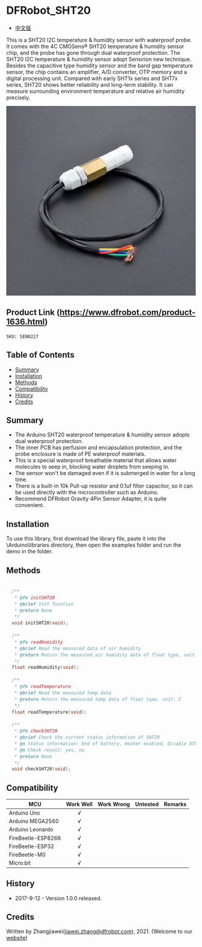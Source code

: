 # DFRobot_SHT20
* [中文版](./README_CN.md)

This is a SHT20 I2C temperature & humidity sensor with waterproof probe.
It comes with the 4C CMOSens® SHT20 temperature & humidity sensor chip, and the probe has gone through dual waterproof protection.
The SHT20 I2C temperature & humidity sensor adopt Sensirion new technique.
Besides the capacitive type humidity sensor and the band gap temperature sensor, the chip contains an amplifier, A/D converter, OTP memory and a digital processing unit.
Compared with early SHT1x series and SHT7x series, SHT20 shows better reliability and long-term stability.
It can measure surrounding environment temperature and relative air humidity precisely.


![产品实物图](./resources/images/SHT20.png)


## Product Link (https://www.dfrobot.com/product-1636.html)
    SKU: SEN0227


## Table of Contents

* [Summary](#summary)
* [Installation](#installation)
* [Methods](#methods)
* [Compatibility](#compatibility)
* [History](#history)
* [Credits](#credits)


## Summary

* The Arduino SHT20 waterproof temperature & humidity sensor adopts dual waterproof protection.
* The inner PCB has perfusion and encapsulation protection, and the probe enclosure is made of PE waterproof materials.
* This is a special waterproof breathable material that allows water molecules to seep in, blocking water droplets from seeping in.
* The sensor won't be damaged even if it is submerged in water for a long time.
* There is a built-in 10k Pull-up resistor and 0.1uf filter capacitor, so it can be used directly with the microcontroller such as Arduino.
* Recommend DFRobot Gravity 4Pin Sensor Adapter, it is quite convenient.


## Installation

To use this library, first download the library file, paste it into the \Arduino\libraries directory, 
then open the examples folder and run the demo in the folder.


## Methods

```C++

  /**
   * @fn initSHT20
   * @brief Init function
   * @return None
   */
  void initSHT20(void);

  /**
   * @fn readHumidity
   * @brief Read the measured data of air humidity
   * @return Return the measured air humidity data of float type, unit: %
   */
  float readHumidity(void);

  /**
   * @fn readTemperature
   * @brief Read the measured temp data
   * @return Return the measured temp data of float type, unit: C
   */
  float readTemperature(void);

  /**
   * @fn checkSHT20
   * @brief Check the current status information of SHT20
   * @n Status information: End of battery, Heater enabled, Disable OTP reload
   * @n Check result: yes, no
   * @return None
   */
  void checkSHT20(void);

```


## Compatibility

MCU                | Work Well    | Work Wrong   | Untested    | Remarks
------------------ | :----------: | :----------: | :---------: | :----:
Arduino Uno        |      √       |              |             |
Arduino MEGA2560   |      √       |              |             |
Arduino Leonardo   |      √       |              |             |
FireBeetle-ESP8266 |      √       |              |             |
FireBeetle-ESP32   |      √       |              |             |
FireBeetle-M0      |      √       |              |             |
Micro:bit          |      √       |              |             |


## History

- 2017-9-12 - Version 1.0.0 released.


## Credits

Written by Zhangjiawei(jiawei.zhang@dfrobot.com), 2021. (Welcome to our [website](https://www.dfrobot.com/))

